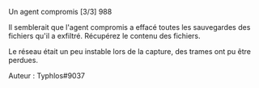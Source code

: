  Un agent compromis [3/3]
988

Il semblerait que l'agent compromis a effacé toutes les sauvegardes des fichiers qu'il a exfiltré. Récupérez le contenu des fichiers.

Le réseau était un peu instable lors de la capture, des trames ont pu être perdues.

Auteur : Typhlos#9037

